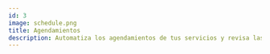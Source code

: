 ```yaml
---
id: 3
image: schedule.png
title: Agendamientos
description: Automatiza los agendamientos de tus servicios y revisa las actividades programadas del mes mediante calendarios dinámicos.
---
```


